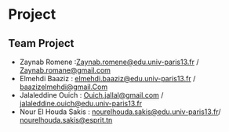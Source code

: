# Project

## Team Project

- Zaynab Romene :Zaynab.romene@edu.univ-paris13.fr / Zaynab.romane@gmail.com
- Elmehdi Baaziz :  elmehdi.baaziz@edu.univ-paris13.fr  / baazizelmehdi@gmail.Com
- Jalaleddine Ouich : Ouich.jallal@gmail.com / jalaleddine.ouich@edu.univ-paris13.fr
- Nour El Houda Sakis : nourelhouda.sakis@edu.univ-paris13.fr/ nourelhouda.sakis@esprit.tn
